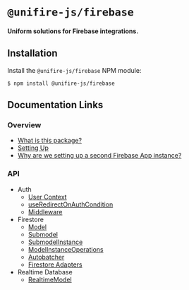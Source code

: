 # `@unifire-js/firebase`

#### <b>Uniform solutions for Firebase integrations.</b>

## Installation

Install the `@unifire-js/firebase` NPM module:

```
$ npm install @unifire-js/firebase
```

## Documentation Links

### Overview

* [What is this package?](/packages/firebase/docs/overview/what-is-this-package.md)
* [Setting Up](/packages/firebase/docs/overview/setting-up.md)
* [Why are we setting up a second Firebase App instance?](/packages/firebase/docs/overview/why-a-second-app.md)

### API

* Auth
    * [User Context](/packages/firebase/docs/api/auth/user-context.md)
    * [useRedirectOnAuthCondition](/packages/firebase/docs/api/auth/use-redirect-on-auth-condition.md)
    * [Middleware](/packages/firebase/docs/api/auth/middleware.md)
* Firestore
    * [Model](/packages/firebase/docs/api/firestore/model.md)
    * [Submodel](/packages/firebase/docs/api/firestore/submodel.md)
    * [SubmodelInstance](/packages/firebase/docs/api/firestore/submodel-instance.md)
    * [ModelInstanceOperations](/packages/firebase/docs/api/firestore/model-instance-operations.md)
    * [Autobatcher](/packages/firebase/docs/api/firestore/autobatcher.md)
    * [Firestore Adapters](/packages/firebase/docs/api/firestore/firestore-adapters.md)
* Realtime Database
    * [RealtimeModel](/packages/firebase/docs/api/realtime-database/realtime-model.md)